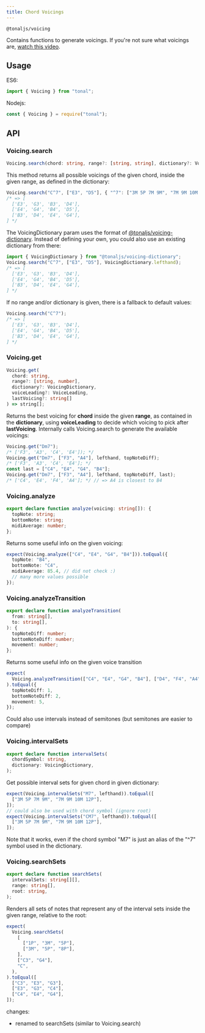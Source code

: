 ```yaml
---
title: Chord Voicings
---
```


`@tonaljs/voicing`

Contains functions to generate voicings. If you're not sure what voicings are, [watch this video](https://www.youtube.com/watch?v=VR3o45Pwx9Y).

## Usage

ES6:

```js
import { Voicing } from "tonal";
```

Nodejs:

```js
const { Voicing } = require("tonal");
```

## API

### Voicing.search

```ts
Voicing.search(chord: string, range?: [string, string], dictionary?: VoicingDictionary): string[][]
```

This method returns all possible voicings of the given chord, inside the given range, as defined in the dictionary:

```ts
Voicing.search("C^7", ["E3", "D5"], { "^7": ["3M 5P 7M 9M", "7M 9M 10M 12P"] });
/* => [
  ['E3', 'G3', 'B3', 'D4'],
  ['E4', 'G4', 'B4', 'D5'],
  ['B3', 'D4', 'E4', 'G4'],
] */
```

The VoicingDictionary param uses the format of [@tonaljs/voicing-dictionary](./dictionary). Instead of defining your own, you could also use an existing dictionary from there:

```ts
import { VoicingDictionary } from "@tonaljs/voicing-dictionary";
Voicing.search("C^7", ["E3", "D5"], VoicingDictionary.lefthand);
/* => [
  ['E3', 'G3', 'B3', 'D4'],
  ['E4', 'G4', 'B4', 'D5'],
  ['B3', 'D4', 'E4', 'G4'],
] */
```

If no range and/or dictionary is given, there is a fallback to default values:

```ts
Voicing.search("C^7");
/* => [
  ['E3', 'G3', 'B3', 'D4'],
  ['E4', 'G4', 'B4', 'D5'],
  ['B3', 'D4', 'E4', 'G4'],
] */
```

### Voicing.get

```ts
Voicing.get(
  chord: string,
  range?: [string, number],
  dictionary?: VoicingDictionary,
  voiceLeading?: VoiceLeading,
  lastVoicing?: string[]
) => string[];
```

Returns the best voicing for **chord** inside the given **range**, as contained in the **dictionary**, using **voiceLeading** to decide which voicing to pick after **lastVoicing**. Internally calls Voicing.search to generate the available voicings:

```ts
Voicing.get("Dm7");
/* ['F3', 'A3', 'C4', 'E4']); */
Voicing.get("Dm7", ["F3", "A4"], lefthand, topNoteDiff);
/* ['F3', 'A3', 'C4', 'E4']; */
const last = ["C4", "E4", "G4", "B4"];
Voicing.get("Dm7", ["F3", "A4"], lefthand, topNoteDiff, last);
/* ['C4', 'E4', 'F4', 'A4']; */ // => A4 is closest to B4
```

### Voicing.analyze

```ts
export declare function analyze(voicing: string[]): {
  topNote: string;
  bottomNote: string;
  midiAverage: number;
};
```

Returns some useful info on the given voicing:

```ts
expect(Voicing.analyze(["C4", "E4", "G4", "B4"])).toEqual({
  topNote: "B4",
  bottomNote: "C4",
  midiAverage: 85.4, // did not check :)
  // many more values possible
});
```

### Voicing.analyzeTransition

```ts
export declare function analyzeTransition(
  from: string[],
  to: string[],
): {
  topNoteDiff: number;
  bottomNoteDiff: number;
  movement: number;
};
```

Returns some useful info on the given voice transition

```ts
expect(
  Voicing.analyzeTransition(["C4", "E4", "G4", "B4"], ["D4", "F4", "A4", "C5"]),
).toEqual({
  topNoteDiff: 1,
  bottomNoteDiff: 2,
  movement: 5,
});
```

Could also use intervals instead of semitones (but semitones are easier to compare)

### Voicing.intervalSets

```ts
export declare function intervalSets(
  chordSymbol: string,
  dictionary: VoicingDictionary,
);
```

Get possible interval sets for given chord in given dictionary:

```ts
expect(Voicing.intervalSets("M7", lefthand)).toEqual([
  ["3M 5P 7M 9M", "7M 9M 10M 12P"],
]);
// could also be used with chord symbol (ignore root)
expect(Voicing.intervalSets("CM7", lefthand)).toEqual([
  ["3M 5P 7M 9M", "7M 9M 10M 12P"],
]);
```

Note that it works, even if the chord symbol "M7" is just an alias of the "^7" symbol used in the dictionary.

### Voicing.searchSets

```ts
export declare function searchSets(
  intervalSets: string[][],
  range: string[],
  root: string,
);
```

Renders all sets of notes that represent any of the interval sets inside the given range, relative to the root:

```ts
expect(
  Voicing.searchSets(
    [
      ["1P", "3M", "5P"],
      ["3M", "5P", "8P"],
    ],
    ["C3", "G4"],
    "C",
  ),
).toEqual([
  ["C3", "E3", "G3"],
  ["E3", "G3", "C4"],
  ["C4", "E4", "G4"],
]);
```

changes:

- renamed to searchSets (similar to Voicing.search)
